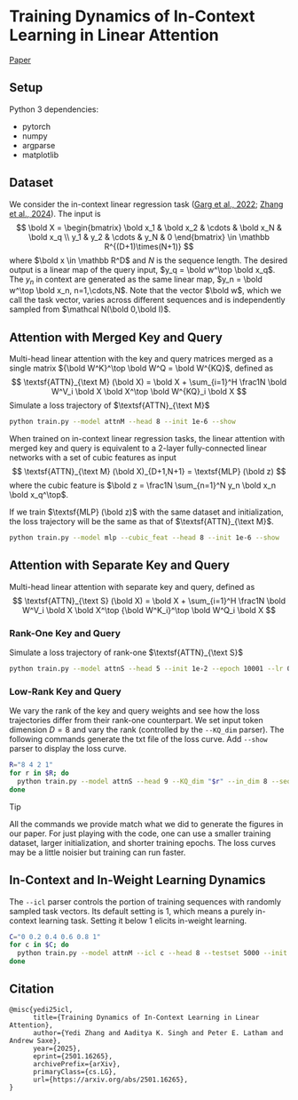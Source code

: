 # Training Dynamics of In-Context Learning in Linear Attention

[Paper](https://arxiv.org/abs/2501.16265)

## Setup

Python 3 dependencies:

- pytorch
- numpy
- argparse
- matplotlib

## Dataset

We consider the in-context linear regression task ([Garg et al., 2022](https://arxiv.org/abs/2208.01066); [Zhang et al., 2024](https://www.jmlr.org/papers/v25/23-1042.html)). The input is
$$
\bold X = \begin{bmatrix}
\bold x_1 & \bold x_2  & \cdots & \bold x_N & \bold x_q \\
y_1 & y_2 & \cdots & y_N & 0
\end{bmatrix} \in \mathbb R^{(D+1)\times(N+1)}
$$
where $\bold x \in \mathbb R^D$ and $N$ is the sequence length. The desired output is a linear map of the query input, $y_q = \bold w^\top \bold x_q$. The $y_n$ in context are generated as the same linear map, $y_n = \bold w^\top \bold x_n, n=1,\cdots,N$. Note that the vector $\bold w$, which we call the task vector, varies across different sequences and is independently sampled  from $\mathcal N(\bold 0,\bold I)$.

## Attention with Merged Key and Query

Multi-head linear attention with the key and query matrices merged as a single matrix ${\bold W^K}^\top \bold W^Q = \bold W^{KQ}$, defined as
$$
\textsf{ATTN}_{\text M} (\bold X) = \bold X + \sum_{i=1}^H \frac1N \bold W^V_i \bold X \bold X^\top \bold W^{KQ}_i \bold X
$$
Simulate a loss trajectory of $\textsf{ATTN}_{\text M}$

```bash
python train.py --model attnM --head 8 --init 1e-6 --show
```

When trained on in-context linear regression tasks, the linear attention with merged key and query is equivalent to a 2-layer fully-connected linear networks with a set of cubic features as input
$$
\textsf{ATTN}_{\text M} (\bold X)_{D+1,N+1} = \textsf{MLP} (\bold z)
$$
where the cubic feature is $\bold z = \frac1N \sum_{n=1}^N y_n \bold x_n \bold x_q^\top$. 

If we train $\textsf{MLP} (\bold z)$ with the same dataset and initialization, the loss trajectory will be the same as that of $\textsf{ATTN}_{\text M}$.

```bash
python train.py --model mlp --cubic_feat --head 8 --init 1e-6 --show
```

## Attention with Separate Key and Query

Multi-head linear attention with separate key and query, defined as
$$
\textsf{ATTN}_{\text S} (\bold X) = \bold X + \sum_{i=1}^H \frac1N \bold W^V_i \bold X \bold X^\top {\bold W^K_i}^\top \bold W^Q_i \bold X
$$

### Rank-One Key and Query

Simulate a loss trajectory of rank-one $\textsf{ATTN}_{\text S}$

```bash
python train.py --model attnS --head 5 --init 1e-2 --epoch 10001 --lr 0.02 --show
```
### Low-Rank Key and Query

We vary the rank of the key and query weights and see how the loss trajectories differ from their rank-one counterpart. We set input token dimension $D=8$ and vary the rank (controlled by the `--KQ_dim` parser). The following commands generate the txt file of the loss curve. Add `--show` parser to display the loss curve.

```bash
R="8 4 2 1"
for r in $R; do
  python train.py --model attnS --head 9 --KQ_dim "$r" --in_dim 8 --seq_len 32 --init 5e-3 --trainset_size 80000 --epoch 20001 --lr 0.02
done
```

> [!TIP]
>
> All the commands we provide match what we did to generate the figures in our paper. For just playing with the code, one can use a smaller training dataset, larger initialization, and shorter training epochs. The loss curves may be a little noisier but training can run faster.

## In-Context and In-Weight Learning Dynamics

The `--icl` parser controls the portion of training sequences with randomly sampled task vectors. Its default setting is 1, which means a purely in-context learning task. Setting it below 1 elicits in-weight learning.

```bash
C="0 0.2 0.4 0.6 0.8 1"
for c in $C; do
  python train.py --model attnM --icl c --head 8 --testset 5000 --init 1e-6 --white_cov --lr 0.0005 --epoch 4001;
done
```

## Citation

```
@misc{yedi25icl,
      title={Training Dynamics of In-Context Learning in Linear Attention}, 
      author={Yedi Zhang and Aaditya K. Singh and Peter E. Latham and Andrew Saxe},
      year={2025},
      eprint={2501.16265},
      archivePrefix={arXiv},
      primaryClass={cs.LG},
      url={https://arxiv.org/abs/2501.16265}, 
}
```
